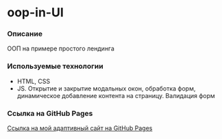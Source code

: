 # oop-in-UI

### Описание
 ООП на примере простого лендинга

### Используемые технологии
* HTML, CSS
* JS. Открытие и закрытие модальных окон, обработка форм, динамическое добавление контента на страницу. Валидация форм

### Ссылка на GitHub Pages
[Ссылка на мой адаптивный сайт на GitHub Pages](https://eilerglen.github.io/oop-in-UI/index.html)
